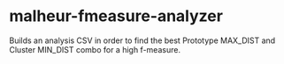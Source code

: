# malheur-fmeasure-analyzer
Builds an analysis CSV in order to find the best Prototype MAX_DIST and Cluster MIN_DIST combo for a high f-measure.
